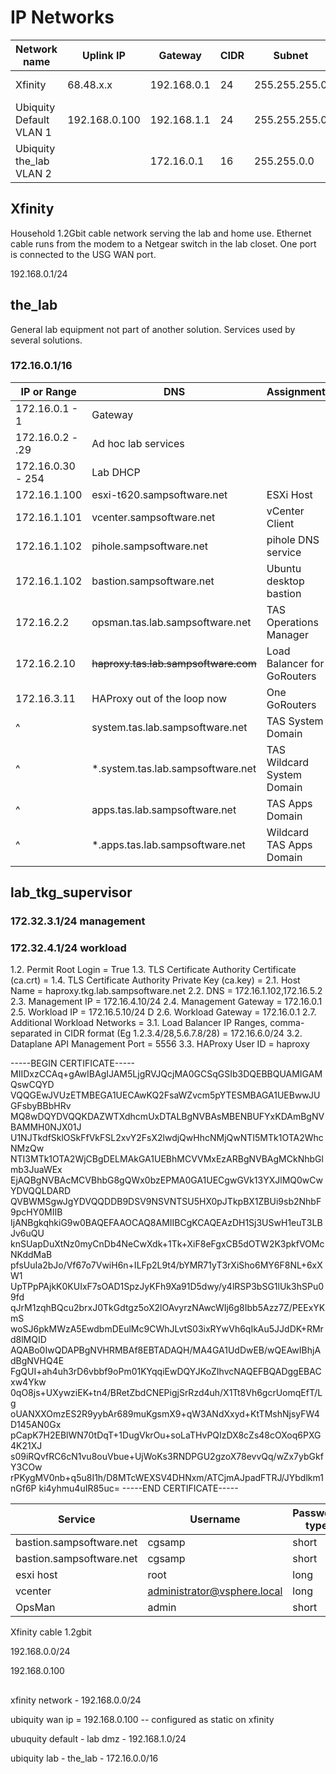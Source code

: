 # IP Networks

|Network name|Uplink IP|Gateway|CIDR|Subnet|IP Range|Management device|Management interface|admin creds|
|-|-|-|-|-|-|-|-|-|
|Xfinity|68.48.x.x|192.168.0.1|24|255.255.255.0|192.168.0.1-192.168.0.254|Xfinity router|https://192.168.0.1 | admin/X |
|Ubiquity Default VLAN 1|192.168.0.100|192.168.1.1|24|255.255.255.0|192.168.1.1-192.168.1.254|Unify web appliance|(on mac)https://127.0.0.1:8080 | Ubiquiti web credential |
|Ubiquity the_lab VLAN 2||172.16.0.1|16|255.255.0.0|172.16.0.1-172.16.255.255|Unifi web appliance|||

## Xfinity

Household 1.2Gbit cable network serving the lab and home use. Ethernet cable runs from the modem to a Netgear switch in the lab closet. One port is connected to the USG WAN port.

192.168.0.1/24

## the_lab

General lab equipment not part of another solution. Services used by several solutions.

### 172.16.0.1/16

|IP or Range|DNS|Assignment|
|-|-|-|
|172.16.0.1 - 1 | Gateway |
|172.16.0.2 - .29 | Ad hoc lab services |
|172.16.0.30 - 254 | Lab DHCP |
|172.16.1.100 | esxi-t620.sampsoftware.net |ESXi Host |
|172.16.1.101 | vcenter.sampsoftware.net| vCenter Client |
|172.16.1.102 | pihole.sampsoftware.net | pihole DNS service |
|172.16.1.102 | bastion.sampsoftware.net | Ubuntu desktop bastion |
|172.16.2.2 | opsman.tas.lab.sampsoftware.net | TAS Operations Manager |
|172.16.2.10 | ~~haproxy.tas.lab.sampsoftware.com~~ | Load Balancer for GoRouters
|172.16.3.11 | HAProxy out of the loop now | One GoRouters
| ^ | system.tas.lab.sampsoftware.net | TAS System Domain
| ^ | *.system.tas.lab.sampsoftware.net | TAS Wildcard System Domain |
| ^ | apps.tas.lab.sampsoftware.net | TAS Apps Domain |
| ^ | *.apps.tas.lab.sampsoftware.net | Wildcard TAS Apps Domain |

## lab_tkg_supervisor

### 172.32.3.1/24 management
### 172.32.4.1/24 workload


1.2. Permit Root Login = True
1.3. TLS Certificate Authority Certificate (ca.crt) = 
1.4. TLS Certificate Authority Private Key (ca.key) = 
2.1. Host Name = haproxy.tkg.lab.sampsoftware.net
2.2. DNS = 172.16.1.102,172.16.5.2
2.3. Management IP = 172.16.4.10/24
2.4. Management Gateway = 172.16.0.1
2.5. Workload IP = 172.16.5.10/24
D
2.6. Workload Gateway = 172.16.0.1
2.7. Additional Workload Networks = 
3.1. Load Balancer IP Ranges, comma-separated in CIDR format (Eg 1.2.3.4/28,5.6.7.8/28) = 172.16.6.0/24
3.2. Dataplane API Management Port = 5556
3.3. HAProxy User ID = haproxy

-----BEGIN CERTIFICATE-----
MIIDxzCCAq+gAwIBAgIJAM5LjgRVJQcjMA0GCSqGSIb3DQEBBQUAMIGAMQswCQYD
VQQGEwJVUzETMBEGA1UECAwKQ2FsaWZvcm5pYTESMBAGA1UEBwwJUGFsbyBBbHRv
MQ8wDQYDVQQKDAZWTXdhcmUxDTALBgNVBAsMBENBUFYxKDAmBgNVBAMMH0NJX01J
U1NJTkdfSklOSkFfVkFSL2xvY2FsX2lwdjQwHhcNMjQwNTI5MTk1OTA2WhcNMzQw
NTI3MTk1OTA2WjCBgDELMAkGA1UEBhMCVVMxEzARBgNVBAgMCkNhbGlmb3JuaWEx
EjAQBgNVBAcMCVBhbG8gQWx0bzEPMA0GA1UECgwGVk13YXJlMQ0wCwYDVQQLDARD
QVBWMSgwJgYDVQQDDB9DSV9NSVNTSU5HX0pJTkpBX1ZBUi9sb2NhbF9pcHY0MIIB
IjANBgkqhkiG9w0BAQEFAAOCAQ8AMIIBCgKCAQEAzDH1Sj3USwH1euT3LBJv6uQU
knSUapDuXtNz0myCnDb4NeCwXdk+1Tk+XiF8eFgxCB5dOTW2K3pkfVOMcNKddMaB
pfsUuIa2bJo/Vf67o7VwiH6n+ILFp2L9t4/bYMR71yT3rXiSho6MY6F8NL+6xXW1
UpTPpPAjkK0KUIxF7sOAD1SpzJyKFh9Xa91D5dwy/y4lRSP3bSG1lUk3hSPu09fd
qJrM1zqhBQcu2brxJ0TkGdtgz5oX2lOAvyrzNAwcWIj6g8Ibb5Azz7Z/PEExYKmS
woSJ6pkMWzA5EwdbmDEulMc9CWhJLvtS03ixRYwVh6qIkAu5JJdDK+RMrd8lMQID
AQABo0IwQDAPBgNVHRMBAf8EBTADAQH/MA4GA1UdDwEB/wQEAwIBhjAdBgNVHQ4E
FgQUI+ah4uh3rD6vbbf9oPm01KYqqiEwDQYJKoZIhvcNAQEFBQADggEBACxw4Ykw
0qO8js+UXywziEK+tn4/BRetZbdCNEPigjSrRzd4uh/X1Tt8Vh6gcrUomqEfT/Lg
oUANXXOmzES2R9yybAr689muKgsmX9+qW3ANdXxyd+KtTMshNjsyFW4D145AN0Gx
pCapK7H2EBlWN70tDqT+1DugVkrOu+soLaTHvPQIzDX8cZs48cOXoq6PXG4K21XJ
s09iRQvfRC6cN1vu8ouVbue+UjWoKs3RNDPGU2gzoX78evvQq/wZx7ybGkfY3COw
rPKygMV0nb+q5u8I1h/D8MTcWEXSV4DHNxm/ATCjmAJpadFTRJ/JYbdlkm1nGf6P
ki4yhmu4uIR85uc=
-----END CERTIFICATE-----



|Service|Username|Password type|
|-|-|-
|bastion.sampsoftware.net|cgsamp|short|
|bastion.sampsoftware.net|cgsamp|short|
|esxi host|root|long|
|vcenter|administrator@vsphere.local|long|
|OpsMan|admin|short|





Xfinity cable 1.2gbit


192.168.0.0/24

192.168.0.100

## 

xfinity network - 192.168.0.0/24

ubiquity wan ip = 192.168.0.100 -- configured as static on xfinity

ubuquity default - lab dmz - 192.168.1.0/24

ubiquity lab - the_lab - 172.16.0.0/16
